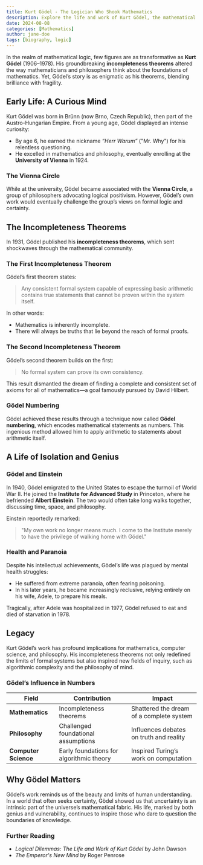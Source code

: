 ```yaml
---
title: Kurt Gödel - The Logician Who Shook Mathematics
description: Explore the life and work of Kurt Gödel, the mathematical genius behind the incompleteness theorems.
date: 2024-08-08
categories: [Mathematics]
author: jane-doe
tags: [biography, logic]
---
```


In the realm of mathematical logic, few figures are as transformative as **Kurt Gödel** (1906–1978). His groundbreaking **incompleteness theorems** altered the way mathematicians and philosophers think about the foundations of mathematics. Yet, Gödel’s story is as enigmatic as his theorems, blending brilliance with fragility.

## Early Life: A Curious Mind

Kurt Gödel was born in Brünn (now Brno, Czech Republic), then part of the Austro-Hungarian Empire. From a young age, Gödel displayed an intense curiosity:

- By age 6, he earned the nickname *“Herr Warum”* ("Mr. Why") for his relentless questioning.
- He excelled in mathematics and philosophy, eventually enrolling at the **University of Vienna** in 1924.

### The Vienna Circle

While at the university, Gödel became associated with the **Vienna Circle**, a group of philosophers advocating logical positivism. However, Gödel’s own work would eventually challenge the group’s views on formal logic and certainty.

## The Incompleteness Theorems

In 1931, Gödel published his **incompleteness theorems**, which sent shockwaves through the mathematical community.

### The First Incompleteness Theorem

Gödel’s first theorem states:
> Any consistent formal system capable of expressing basic arithmetic contains true statements that cannot be proven within the system itself.

In other words:

- Mathematics is inherently incomplete.
- There will always be truths that lie beyond the reach of formal proofs.

### The Second Incompleteness Theorem

Gödel’s second theorem builds on the first:
> No formal system can prove its own consistency.

This result dismantled the dream of finding a complete and consistent set of axioms for all of mathematics—a goal famously pursued by David Hilbert.

### Gödel Numbering

Gödel achieved these results through a technique now called **Gödel numbering**, which encodes mathematical statements as numbers. This ingenious method allowed him to apply arithmetic to statements about arithmetic itself.

## A Life of Isolation and Genius

### Gödel and Einstein

In 1940, Gödel emigrated to the United States to escape the turmoil of World War II. He joined the **Institute for Advanced Study** in Princeton, where he befriended **Albert Einstein**. The two would often take long walks together, discussing time, space, and philosophy.

Einstein reportedly remarked:
> "My own work no longer means much. I come to the Institute merely to have the privilege of walking home with Gödel."

### Health and Paranoia

Despite his intellectual achievements, Gödel’s life was plagued by mental health struggles:

- He suffered from extreme paranoia, often fearing poisoning.
- In his later years, he became increasingly reclusive, relying entirely on his wife, Adele, to prepare his meals.

Tragically, after Adele was hospitalized in 1977, Gödel refused to eat and died of starvation in 1978.

## Legacy

Kurt Gödel’s work has profound implications for mathematics, computer science, and philosophy. His incompleteness theorems not only redefined the limits of formal systems but also inspired new fields of inquiry, such as algorithmic complexity and the philosophy of mind.

### Gödel’s Influence in Numbers

| Field                 | Contribution                                   | Impact                                    |
|-----------------------|-----------------------------------------------|------------------------------------------|
| **Mathematics**       | Incompleteness theorems                       | Shattered the dream of a complete system |
| **Philosophy**        | Challenged foundational assumptions           | Influences debates on truth and reality  |
| **Computer Science**  | Early foundations for algorithmic theory      | Inspired Turing’s work on computation    |

## Why Gödel Matters

Gödel’s work reminds us of the beauty and limits of human understanding. In a world that often seeks certainty, Gödel showed us that uncertainty is an intrinsic part of the universe’s mathematical fabric. His life, marked by both genius and vulnerability, continues to inspire those who dare to question the boundaries of knowledge.

### Further Reading

- *Logical Dilemmas: The Life and Work of Kurt Gödel* by John Dawson
- *The Emperor's New Mind* by Roger Penrose

